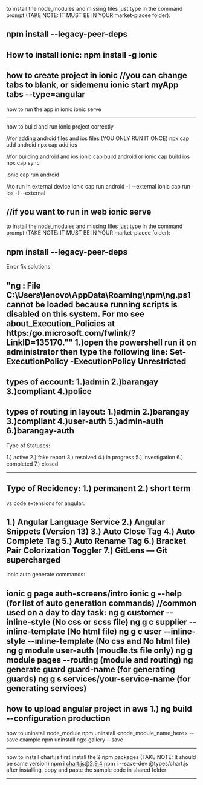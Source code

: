 to install the node_modules and missing files just type in the command prompt (TAKE NOTE: IT MUST BE IN YOUR market-placee folder):

npm install  --legacy-peer-deps
---------------------------------------------------------------------------------------------------------------
How to install ionic:
npm install -g ionic
---------------------------------------------------------------------------------------------------------------
how to create project in ionic
//you can change tabs to blank, or sidemenu
ionic start myApp tabs --type=angular
---------------------------------------------------------------------------------------------------------------
how to run the app in ionic
ionic serve

---------------------------------------------------------------------------------------------------------------
how to build and run ionic project correctly

//for adding android files and ios files (YOU ONLY RUN IT ONCE)
npx cap add android
npx cap add ios

//for building android and ios
ionic cap build android or
ionic cap build ios
npx cap sync

ionic cap run android

//to run in external device
ionic cap run android -l --external
ionic cap run ios -l --external

//if you want to run in web
ionic serve
---------------------------------------------------------------------------------------------------------------
to install the node_modules and missing files just type in the command prompt (TAKE NOTE: IT MUST BE IN YOUR market-placee folder):

npm install  --legacy-peer-deps
----------------------------------------------------------------------------------------------------------------------------------------
Error fix solutions:

"ng : File C:\Users\lenovo\AppData\Roaming\npm\ng.ps1 cannot be loaded because running scripts is disabled on this system. For mo see about_Execution_Policies at https:/go.microsoft.com/fwlink/?LinkID=135170.""
1.)open the powershell run it on administrator then type the following line:
  Set-ExecutionPolicy -ExecutionPolicy Unrestricted
----------------------------------------------------------------------------------------------------------------------------------------
types of account:
1.)admin
2.)barangay
3.)compliant
4.)police
----------------------------------------------------------------------------------------------------------------------------------------
types of routing in layout:
1.)admin
2.)barangay
3.)compliant
4.)user-auth
5.)admin-auth
6.)barangay-auth
----------------------------------------------------------------------------------------------------------------------------------------
Type of Statuses:

1.) active
2.) fake report
3.) resolved
4.) in progress
5.) investigation
6.) completed
7.) closed

---------------------------------------------------------------------------------------------------------------
Type of Recidency:
1.) permanent
2.) short term
----------------------------------------------------------------------------------------------------------------------------------------
vs code extensions for angular:

1.) Angular Language Service
2.) Angular Snippets (Version 13)
3.) Auto Close Tag
4.) Auto Complete Tag
5.) Auto Rename Tag
6.) Bracket Pair Colorization Toggler
7.) GitLens — Git supercharged
----------------------------------------------------------------------------------------------------------------------------------------
ionic auto generate commands:

ionic g page auth-screens/intro
ionic g --help (for list of auto generation commands)
//common used on a day to day task: 
ng g customer --inline-style (No css or scss file)
ng g c supplier --inline-template (No html file)
ng g c user --inline-style --inline-template (No css and No html file)
ng g module user-auth (moudle.ts file only)
ng g module pages --routing (module and routing)
ng generate guard guard-name (for generating guards)
ng g s services/your-service-name (for generating services)
----------------------------------------------------------------------------------------------------------------------------------------
how to upload angular project in aws
1.) ng build --configuration production
----------------------------------------------------------------------------------------------------------------------------------------
how to uninstall node_module
npm uninstall <node_module_name_here> --save
example
npm uninstall ngx-gallery --save

----------------------------------------------------------------------------------------------------------------------------------------
how to install chart.js
first install the 2 npm packages (TAKE NOTE: It should be same version)
npm i chart.js@2.9.4
npm i --save-dev @types/chart.js
after installing, copy and paste the sample code in shared folder

----------------------------------------------------------------------------------------------------------------------------------------
